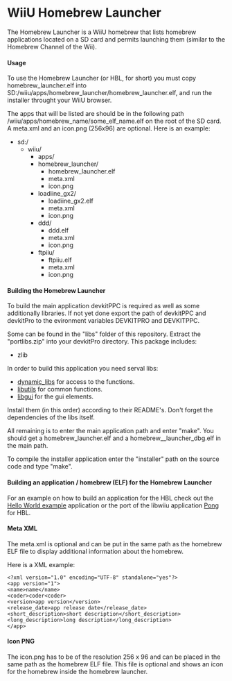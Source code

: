 # WiiU Homebrew Launcher

The Homebrew Launcher is a WiiU homebrew that lists homebrew applications located on a SD card and permits launching them (similar to the Homebrew Channel of the Wii).

#### Usage

To use the Homebrew Launcher (or HBL, for short) you must copy homebrew_launcher.elf into SD:/wiiu/apps/homebrew_launcher/homebrew_launcher.elf, and run the installer throught your WiiU browser.

The apps that will be listed are should be in the following path /wiiu/apps/homebrew_name/some_elf_name.elf on the root of the SD card. A meta.xml and an icon.png (256x96) are optional. Here is an example:

- sd:/
  - wiiu/
    - apps/
     - homebrew_launcher/
        - homebrew_launcher.elf
        - meta.xml
        - icon.png
     - loadiine_gx2/
       - loadiine_gx2.elf
       - meta.xml
       - icon.png
     - ddd/
       - ddd.elf
       - meta.xml
       - icon.png
     - ftpiiu/
       - ftpiiu.elf
       - meta.xml
       - icon.png

#### Building the Homebrew Launcher
To build the main application devkitPPC is required as well as some additionally libraries. If not yet done export the path of devkitPPC and devkitPro to the evironment variables DEVKITPRO and DEVKITPPC.

Some can be found in the "libs" folder of this repository. Extract the "portlibs.zip" into your devkitPro directory. This package includes:  
- zlib

In order to build this application you need serval libs:

- [dynamic_libs](https://github.com/Maschell/dynamic_libs/tree/lib) for access to the functions.
- [libutils](https://github.com/Maschell/libutils) for common functions.
- [libgui](https://github.com/Maschell/libgui) for the gui elements.

Install them (in this order) according to their README's. Don't forget the dependencies of the libs itself.

All remaining is to enter the main application path and enter "make". You should get a homebrew_launcher.elf and a homebrew__launcher_dbg.elf in the main path.

To compile the installer application enter the "installer" path on the source code and type "make".

#### Building an application / homebrew (ELF) for the Homebrew Launcher 
For an example on how to build an application for the HBL check out the [Hello World example](https://github.com/dimok789/hello_world) application or the port of the libwiiu application [Pong](https://github.com/dimok789/pong_port) for HBL.

#### Meta XML

The meta.xml is optional and can be put in the same path as the homebrew ELF file to display additional information about the homebrew.

Here is a XML example:

    <?xml version="1.0" encoding="UTF-8" standalone="yes"?>
    <app version="1">
    <name>name</name>
    <coder>coder<coder>
    <version>app version</version>
    <release_date>app release date</release_date>
    <short_description>short description</short_description> 
    <long_description>long description</long_description> 
    </app>

#### Icon PNG
The icon.png has to be of the resolution 256 x 96 and can be placed in the same path as the homebrew ELF file. This file is optional and shows an icon for the homebrew inside the homebrew launcher.

